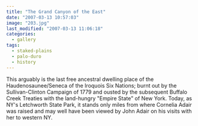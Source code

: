 ```yaml
---
title: "The Grand Canyon of the East"
date: "2007-03-13 10:57:03"
image: "203.jpg"
last_modified: "2007-03-13 11:06:18"
categories:
  - gallery
tags:
  - staked-plains
  - palo-duro
  - history  
---
```


This arguably is the last free ancestral dwelling place of the Haudenosaunee/Seneca of the Iroquois Six Nations; burnt out by the Sullivan-Clinton Campaign of 1779 and ousted by the subsequent Buffalo Creek Treaties with the land-hungry "Empire State" of New York. Today, as NY's Letchworth State Park, it stands only miles from where Cornelia Adair was raised and may well have been viewed by John Adair on his visits with her to western NY.
